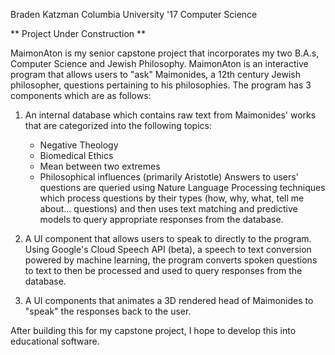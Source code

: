 Braden Katzman
Columbia University '17
Computer Science


** Project Under Construction **

MaimonAton is my senior capstone project that incorporates my two B.A.s, Computer Science and Jewish Philosophy.
MaimonAton is an interactive program that allows users to "ask" Maimonides, a 12th century Jewish philosopher,
questions pertaining to his philosophies. The program has 3 components which are as follows:

1. An internal database which contains raw text from Maimonides' works that are categorized into the following topics:
     - Negative Theology
     - Biomedical Ethics
     - Mean between two extremes
     - Philosophical influences (primarily Aristotle)
  Answers to users' questions are queried using Nature Language Processing techniques which process questions by
  their types (how, why, what, tell me about... questions) and then uses text matching and predictive models to
  query appropriate responses from the database.

2. A UI component that allows users to speak to directly to the program. Using Google's Cloud Speech API (beta), a speech
   to text conversion powered by machine learning, the program converts spoken questions to text to then be processed and
   used to query responses from the database.

3. A UI components that animates a 3D rendered head of Maimonides to "speak" the responses back to the user.


After building this for my capstone project, I hope to develop this into educational software.
